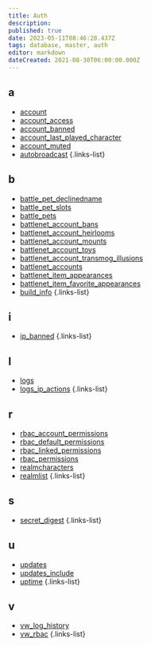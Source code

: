 ```yaml
---
title: Auth
description: 
published: true
date: 2023-05-11T08:46:28.437Z
tags: database, master, auth
editor: markdown
dateCreated: 2021-08-30T06:00:00.000Z
---
```


## a
- [account](/database/master/auth/account)
- [account_access](/database/master/auth/account_access)
- [account_banned](/database/master/auth/account_banned)
- [account_last_played_character](/database/master/auth/account_last_played_character)
- [account_muted](/database/master/auth/account_muted)
- [autobroadcast](/database/master/auth/autobroadcast)
{.links-list}
## b
- [battle_pet_declinedname](/database/master/auth/battle_pet_declinedname)
- [battle_pet_slots](/database/master/auth/battle_pet_slots)
- [battle_pets](/database/master/auth/battle_pets)
- [battlenet_account_bans](/database/master/auth/battlenet_account_bans)
- [battlenet_account_heirlooms](/database/master/auth/battlenet_account_heirlooms)
- [battlenet_account_mounts](/database/master/auth/battlenet_account_mounts)
- [battlenet_account_toys](/database/master/auth/battlenet_account_toys)
- [battlenet_account_transmog_illusions](/database/master/auth/battlenet_account_transmog_illusions)
- [battlenet_accounts](/database/master/auth/battlenet_accounts)
- [battlenet_item_appearances](/database/master/auth/battlenet_item_appearances)
- [battlenet_item_favorite_appearances](/database/master/auth/battlenet_item_favorite_appearances)
- [build_info](/database/master/auth/build_info)
{.links-list}
## i
- [ip_banned](/database/master/auth/ip_banned)
{.links-list}
## l
- [logs](/database/master/auth/logs)
- [logs_ip_actions](/database/master/auth/logs_ip_actions)
{.links-list}
## r
- [rbac_account_permissions](/database/master/auth/rbac_account_permissions)
- [rbac_default_permissions](/database/master/auth/rbac_default_permissions)
- [rbac_linked_permissions](/database/master/auth/rbac_linked_permissions)
- [rbac_permissions](/database/master/auth/rbac_permissions)
- [realmcharacters](/database/master/auth/realmcharacters)
- [realmlist](/database/master/auth/realmlist)
{.links-list}
## s
- [secret_digest](/database/master/auth/secret_digest)
{.links-list}
## u
- [updates](/database/master/auth/updates)
- [updates_include](/database/master/auth/updates_include)
- [uptime](/database/master/auth/uptime)
{.links-list}
## v
- [vw_log_history](/database/master/auth/vw_log_history)
- [vw_rbac](/database/master/auth/vw_rbac)
{.links-list}
